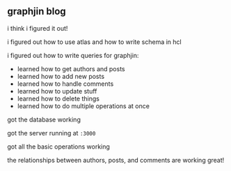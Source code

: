 ## graphjin blog

i think i figured it out! 

i figured out how to use atlas and how to write schema in hcl

i figured out how to write queries for graphjin:

- learned how to get authors and posts
- learned how to add new posts 
- learned how to handle comments
- learned how to update stuff
- learned how to delete things
- learned how to do multiple operations at once

got the database working

got the server running at `:3000`

got all the basic operations working

the relationships between authors, posts, and comments are working great!